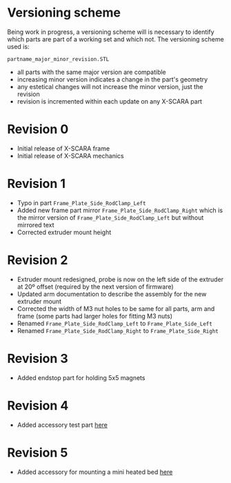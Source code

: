 Versioning scheme
===
Being work in progress, a versioning scheme will is necessary to identify which parts are part of a working set and which not. 
The versioning scheme used is:

    partname_major_minor_revision.STL

  - all parts with the same major version are compatible
  - increasing minor version indicates a change in the part's geometry
  - any estetical changes will not increase the minor version, just the revision
  - revision is incremented within each update on any X-SCARA part

Revision 0
===
- Initial release of X-SCARA frame
- Initial release of X-SCARA mechanics

Revision 1
===
- Typo in part `Frame_Plate_Side_RodClamp_Left`
- Added new frame part mirror `Frame_Plate_Side_RodClamp_Right` which is the mirror version of `Frame_Plate_Side_RodClamp_Left` but without mirrored text
- Corrected extruder mount height

Revision 2
===
- Extruder mount redesigned, probe is now on the left side of the extruder at 20º offset (required by the next version of firmware)
- Updated arm documentation to describe the assembly for the new extruder mount
- Corrected the width of M3 nut holes to be same for all parts, arm and frame (some parts had larger holes for fitting M3 nuts)
- Renamed `Frame_Plate_Side_RodClamp_Left` to `Frame_Plate_Side_Left`
- Renamed `Frame_Plate_Side_RodClamp_Right` to `Frame_Plate_Side_Right`

Revision 3
===
- Added endstop part for holding 5x5 magnets

Revision 4
===
- Added accessory test part [here](accessories/test-part/README.md)

Revision 5
===
- Added accessory for mounting a mini heated bed [here](accessories/fixed-bed-mount/README.md)